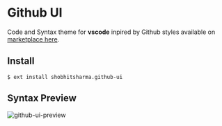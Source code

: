# Github UI
Code and Syntax theme for **vscode** inpired by Github styles available on [marketplace here](https://marketplace.visualstudio.com/items?itemName=shobhitsharma.github-ui).

## Install

```shell
$ ext install shobhitsharma.github-ui
```

## Syntax Preview

![github-ui-preview](https://cdn01.onzu.com/2017/8/24/2/github-ui-sample.png)
